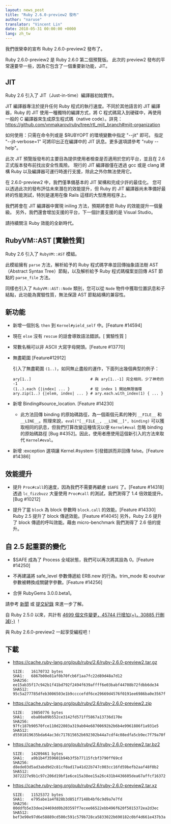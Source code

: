 ```yaml
---
layout: news_post
title: "Ruby 2.6.0-preview2 發布"
author: "naruse"
translator: "Vincent Lin"
date: 2018-05-31 00:00:00 +0000
lang: zh_tw
---
```


我們很榮幸的宣布 Ruby 2.6.0-preview2 發布了。

Ruby 2.6.0-preview2 是 Ruby 2.6.0 第二個預覽版。
此次的 preview2 發布的平常還要早一些，因為它包含了一個重要新功能，JIT。

## JIT

Ruby 2.6 引入了 JIT（Just-in-time）編譯器初始實作。

JIT 編譯器專注於提升任何 Ruby 程式的執行速度。不同於其他語言的 JIT 編譯器，Ruby 的 JIT 使用一種獨特的編譯方式，將 C 程式碼寫入到硬碟中，再使用一般的 C 編譯器來生成原生程式碼（native code）。詳見：https://github.com/vnmakarov/ruby/tree/rtl_mjit_branch#mjit-organization

如何使用：只需在命令列或是 $RUBYOPT 的環境變數中指定 "--jit" 即可。
指定 "--jit-verbose=1" 可將印出正在編譯中的 JIT 訊息。更多選項請參考 "ruby --help"。

此次 JIT 預覽版發布的主要目為提供使用者檢查是否適用於您的平台，並且在 2.6 正式版本發布前找出安全性風險。
現行的 JIT 編譯器僅在透過 gcc 或是 clang 建構 Ruby 以及編譯器可運行時進行支援，除此之外你無法使用它。

在 2.6.0-preview2 中，我們僅準備基本的 JIT 架構和完成少許的最佳化。
您可以透過此次的發布評估未來潛在的效能提升，但 Ruby 的 JIT 編譯器尚未準備好最終的性能測試，特別是運用在像 Rails 這樣的大型應用程序上。

我們將會在 JIT 編譯器中實現 iniling 方法，預期將會把 Ruby 的效能提升一個量級。
另外，我們還會增加支援的平台，下一個計畫支援的是 Visual Studio。

請持續關注 Ruby 效能的全新時代。

## RubyVM::AST [實驗性質]

Ruby 2.6 引入了 `RubyVM::AST` 模組。

此模組擁有 `parse` 方法，解析給予的 Ruby 程式碼字串並回傳抽象語法樹 AST（Abstract Syntax Tree）節點，以及解析給予 Ruby 程式碼檔案並回傳 AST 節點的 `parse_file` 方法。

同樣也引入了 `RubyVM::AST::Node` 類別，您可以從 `Node` 物件中獲取位置訊息和子結點，此功能為實驗性質，無法保證 AST 節點結構的兼容性。

## 新功能

* 新增一個別名 `then` 到 `Kernel#yield_self` 中。[Feature #14594]

* 現在 `else` 沒有 `rescue` 的話會導致語法錯誤。[ 實驗性質 ]

* 常數名稱可以非 ASCII 大寫字母開頭。[Feature #13770]

* 無盡範圍 [Feature#12912]

  引入了無盡範圍 `(1..)`，如同無止盡般的運作，下面列出幾個典型的例子：

      ary[1..]                          # 與 ary[1..-1] 完全相同，少了神奇的 -1
      (1..).each {|index| ... }         # 從 index 1 開始無限循環
      ary.zip(1..) {|elem, index| ... } # ary.each.with_index(1) { ... }

* 新增 Binding#source_location. [Feature #14230]
  * 此方法回傳 binding 的原始碼路徑，為一個兩個元素的陣列 `__FILE__` 和 `__LINE__`。照理來說，`eval("[__FILE__, __LINE__]", binding)` 可以獲取相同的訊息，但我們打算改變這種情況以便 `Kernel#eval` 忽略 binding 的原始碼路徑 [Bug #4352]。因此，使用者應使用這個新引入的方法來取代 `Kernel#eval`。

* 新增 :exception 選項讓 Kernel.#system 引發錯誤而非回傳 false。[Feature #14386]

## 效能提升

* 提升 `Proc#call`的速度，因為我們不需要再顧慮 `$SAFE` 了。[Feature #14318]
  透過 `lc_fizzbuzz` 大量使用 `Proc#call` 的測試，我們測得了 1.4 倍效能提升。[Bug #10212]

* 提升了當 `block` 為 block 參數時 `block.call` 的效能。[Feature #14330]
  Ruby 2.5 提升了 block 傳遞效能。[Feature #14045]
  另外，Ruby 2.6 提升了 block 傳遞的呼叫效能。藉由 micro-benchmark 我們測得了 2.6 倍的提升。

## 自 2.5 起重要的變化

* $SAFE 成為了 Process 全域狀態，我們可以再次將其設為 0。[Feature #14250]

* 不再建議將 safe_level 參數傳遞給 ERB.new 的行為。trim_mode 和 eoutvar 參數被轉換成關鍵字參數。[Feature #14256]

* 合併 RubyGems 3.0.0.beta1。

請參考 [新聞](https://github.com/ruby/ruby/blob/v2_6_0_preview2/NEWS)
或 [提交紀錄](https://github.com/ruby/ruby/compare/v2_5_0...v2_6_0_preview2)
來進一步了解。

自 Ruby 2.5.0 以來，共計有
[4699 個文件變更，45744 行增加(+)，30885 行刪減(-)](https://github.com/ruby/ruby/compare/v2_5_0...v2_6_0_preview2)
！

與 Ruby 2.6.0-preview2 一起享受編程吧！

## 下載

* <https://cache.ruby-lang.org/pub/ruby/2.6/ruby-2.6.0-preview2.tar.gz>

      SIZE:   16170732 bytes
      SHA1:   6867b00e81af0b70fcb6f1aa7fc22d89d48a7d12
      SHA256: ee15ab35f17c942b1f41bd792f2494f639affff6e03babf44708b72fdbb6de34
      SHA512: 95c5a277785dfeb3006503e1b9ccccefdf6ce29669d4576f0191ee6986ba0e3567fbbed18a8d2b1f147d637434e4a3a4fdf47d84995e10ad4a354950e9092690

* <https://cache.ruby-lang.org/pub/ruby/2.6/ruby-2.6.0-preview2.zip>

      SIZE:   19850776 bytes
      SHA1:   eba80a09b552ce3142fd571ff5867a13736d170e
      SHA256: 97fc187b90570fce110d22803a319ab04e68700692b2b6b4e9961886f1a931e5
      SHA512: d5501819635bda64ac3dc717815652b692302b44a7cdf4c08edfa5cb9ec7f79a70fffc534879b316a4a9584825ed3c0948667beae2d7c313de58583931b981f4

* <https://cache.ruby-lang.org/pub/ruby/2.6/ruby-2.6.0-preview2.tar.bz2>

      SIZE:   14209461 bytes
      SHA1:   a9b1b4f359601b94b3f5b77115fcbf3790ff69cd
      SHA256: d8ede03d5ad3abd9d2c81cf0ad17a41d22b747c003cc16fd59befb2aaf48f0b2
      SHA512: 3872227e9b1c97c206d19bf1e6ce15a38ee15a26c431b4436605dea67affcf16372358984df76b35e7abaa902c15c16f533ac7af47e3031dea9451bbe459b693

* <https://cache.ruby-lang.org/pub/ruby/2.6/ruby-2.6.0-preview2.tar.xz>

      SIZE:   11525372 bytes
      SHA1:   e795abe1a4f828b3d851f7148b4bf6c9d9a7e7fd
      SHA256: 00ddfb5e33dee24469dd0b203597f7ecee66522ebb496f620f5815372ea2d3ec
      SHA512: bef3e90e97d6e58889cd500c591c579b728ca5833022b690182c0bf4d661e437b3a2ca33470dac35fcf693897819b9d7f500c0f71b707e2fcdcb0644028f2c03
